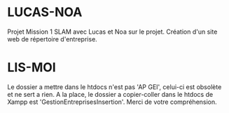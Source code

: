 # LUCAS-NOA
Projet Mission 1 SLAM avec Lucas et Noa sur le projet. Création d'un site web de répertoire d'entreprise.

# LIS-MOI
Le dossier a mettre dans le htdocs n'est pas 'AP GEI', celui-ci est obsolète et ne sert a rien. A la place, 
le dossier a copier-coller dans le htdocs de Xampp est 'GestionEntreprisesInsertion'. Merci de votre compréhension.
